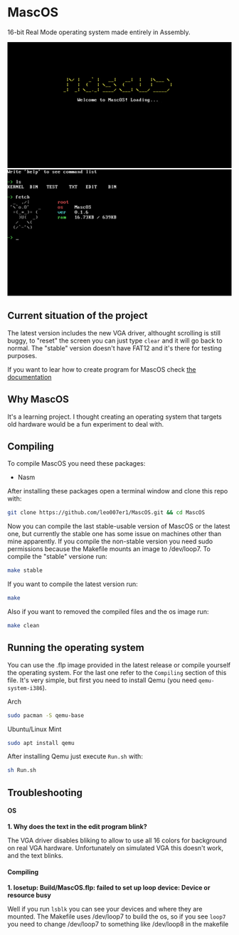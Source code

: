 # MascOS

16-bit Real Mode operating system made entirely in Assembly.

![MascOS logo](./Showcase/MascOSLogo.png)
![MascOS shell with the ls and fetch command](./Showcase/MascOSShell.jpg)

## Current situation of the project

The latest version includes the new VGA driver, althought scrolling is still buggy, to "reset" the screen you can just type `clear` and it will go back to normal. The "stable" version doesn't have FAT12 and it's there for testing purposes.

If you want to lear how to create program for MascOS check [the documentation](ProgramsDocumentation.md)

## Why MascOS

It's a learning project. I thought creating an operating system that targets old hardware would be a fun experiment to deal with.

## Compiling

To compile MascOS you need these packages:
 - Nasm

After installing these packages open a terminal window and clone this repo with:
```sh
git clone https://github.com/leo007er1/MascOS.git && cd MascOS
```

Now you can compile the last stable-usable version of MascOS or the latest one, but currently the stable one has some issue on machines other than mine apparently. If you compile the non-stable version you need sudo permissions because the Makefile mounts an image to /dev/loop7. To compile the "stable" versione run:
```sh
make stable
```

If you want to compile the latest version run:
```sh
make
```

Also if you want to removed the compiled files and the os image run:
```sh
make clean
```

## Running the operating system

You can use the .flp image provided in the latest release or compile yourself the operating system. For the last one refer to the `Compiling` section of this file.
It's very simple, but first you need to install Qemu (you need `qemu-system-i386`).

Arch
```sh
sudo pacman -S qemu-base
```

Ubuntu/Linux Mint
```sh
sudo apt install qemu
```

After installing Qemu just execute `Run.sh` with:
```sh
sh Run.sh
```

## Troubleshooting
#### OS
**1. Why does the text in the edit program blink?**

The VGA driver disables bliking to allow to use all 16 colors for background on real VGA hardware. Unfortunately on simulated VGA this doesn't work, and the text blinks.

#### Compiling
**1. losetup: Build/MascOS.flp: failed to set up loop device: Device or resource busy**

Well if you run `lsblk` you can see your devices and where they are mounted. The Makefile uses /dev/loop7 to build the os, so if you see `loop7` you need to change /dev/loop7 to something like /dev/loop8 in the makefile

